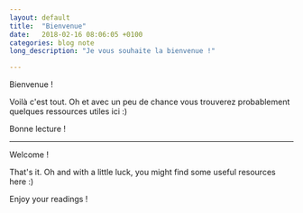 ```yaml
---
layout: default
title:  "Bienvenue"
date:   2018-02-16 08:06:05 +0100
categories: blog note
long_description: "Je vous souhaite la bienvenue !"

---
```


Bienvenue !

Voilà c'est tout.
Oh et avec un peu de chance vous trouverez probablement quelques ressources utiles ici :)

Bonne lecture !

___

Welcome !

That's it.
Oh and with a little luck, you might find some useful resources here :)

Enjoy your readings !